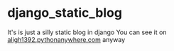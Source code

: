 # django_static_blog
It's is just a silly static blog in django
You can see it on <a href="http://aligh1392.pythonanywhere.com/">aligh1392.pythonanywhere.com</a> anyway
